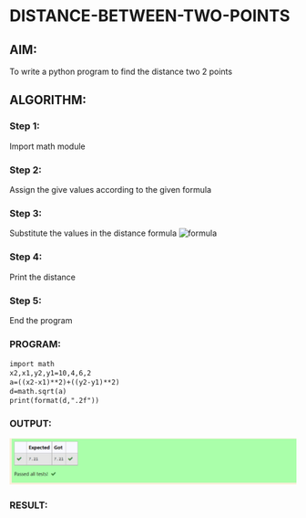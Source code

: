 # DISTANCE-BETWEEN-TWO-POINTS

## AIM:
To write a python program to find the distance two 2 points
## ALGORITHM:
### Step 1: 
Import math module 
### Step 2:
Assign the give values according to the given formula
### Step 3: 
Substitute the values in the distance formula  ![formula](/formula.jpg)
### Step 4: 
Print the distance
### Step 5: 
End the program
### PROGRAM:
~~~
import math
x2,x1,y2,y1=10,4,6,2
a=((x2-x1)**2)+((y2-y1)**2)
d=math.sqrt(a)
print(format(d,".2f"))
~~~
  
### OUTPUT:
![Distance](Distance.png)


### RESULT:
